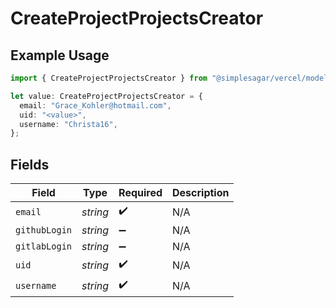 # CreateProjectProjectsCreator

## Example Usage

```typescript
import { CreateProjectProjectsCreator } from "@simplesagar/vercel/models/createprojectop.js";

let value: CreateProjectProjectsCreator = {
  email: "Grace_Kohler@hotmail.com",
  uid: "<value>",
  username: "Christa16",
};
```

## Fields

| Field              | Type               | Required           | Description        |
| ------------------ | ------------------ | ------------------ | ------------------ |
| `email`            | *string*           | :heavy_check_mark: | N/A                |
| `githubLogin`      | *string*           | :heavy_minus_sign: | N/A                |
| `gitlabLogin`      | *string*           | :heavy_minus_sign: | N/A                |
| `uid`              | *string*           | :heavy_check_mark: | N/A                |
| `username`         | *string*           | :heavy_check_mark: | N/A                |